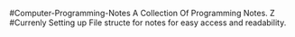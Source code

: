 #Computer-Programming-Notes
A Collection Of Programming Notes.
Z
#Currenly Setting up File structe for notes for easy access and readability.




